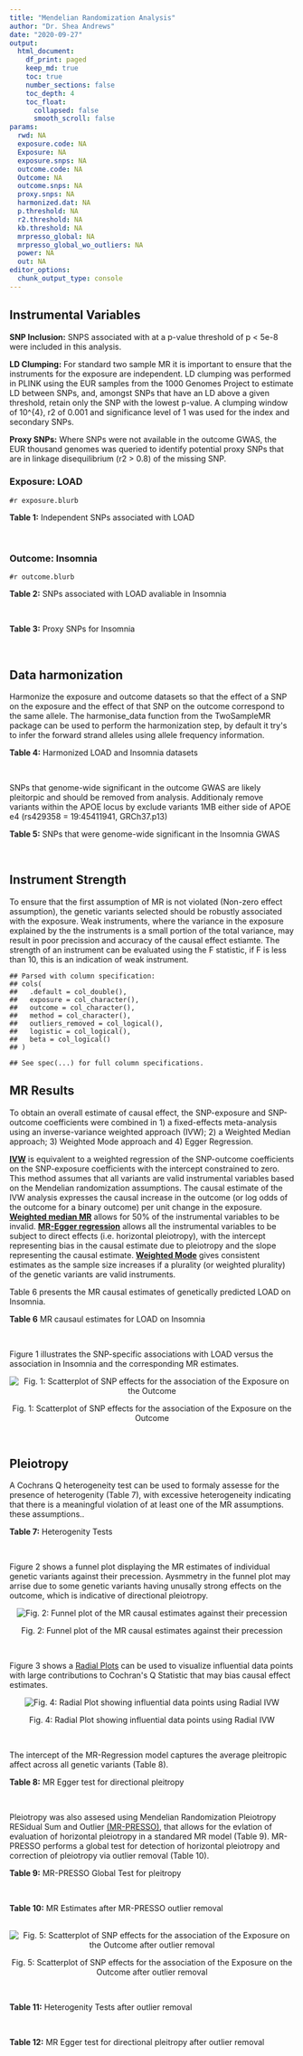 ```yaml
---
title: "Mendelian Randomization Analysis"
author: "Dr. Shea Andrews"
date: "2020-09-27"
output:
  html_document:
    df_print: paged
    keep_md: true
    toc: true
    number_sections: false
    toc_depth: 4
    toc_float:
      collapsed: false
      smooth_scroll: false
params:
  rwd: NA
  exposure.code: NA
  Exposure: NA
  exposure.snps: NA
  outcome.code: NA
  Outcome: NA
  outcome.snps: NA
  proxy.snps: NA
  harmonized.dat: NA
  p.threshold: NA
  r2.threshold: NA
  kb.threshold: NA
  mrpresso_global: NA
  mrpresso_global_wo_outliers: NA
  power: NA
  out: NA
editor_options:
  chunk_output_type: console
---
```







## Instrumental Variables
**SNP Inclusion:** SNPS associated with at a p-value threshold of p < 5e-8 were included in this analysis.
<br>

**LD Clumping:** For standard two sample MR it is important to ensure that the instruments for the exposure are independent. LD clumping was performed in PLINK using the EUR samples from the 1000 Genomes Project to estimate LD between SNPs, and, amongst SNPs that have an LD above a given threshold, retain only the SNP with the lowest p-value. A clumping window of 10^{4}, r2 of 0.001 and significance level of 1 was used for the index and secondary SNPs.
<br>

**Proxy SNPs:** Where SNPs were not available in the outcome GWAS, the EUR thousand genomes was queried to identify potential proxy SNPs that are in linkage disequilibrium (r2 > 0.8) of the missing SNP.
<br>

### Exposure: LOAD
`#r exposure.blurb`
<br>

**Table 1:** Independent SNPs associated with LOAD
<div data-pagedtable="false">
  <script data-pagedtable-source type="application/json">
{"columns":[{"label":["SNP"],"name":[1],"type":["chr"],"align":["left"]},{"label":["CHROM"],"name":[2],"type":["dbl"],"align":["right"]},{"label":["POS"],"name":[3],"type":["dbl"],"align":["right"]},{"label":["REF"],"name":[4],"type":["chr"],"align":["left"]},{"label":["ALT"],"name":[5],"type":["chr"],"align":["left"]},{"label":["AF"],"name":[6],"type":["dbl"],"align":["right"]},{"label":["BETA"],"name":[7],"type":["dbl"],"align":["right"]},{"label":["SE"],"name":[8],"type":["dbl"],"align":["right"]},{"label":["Z"],"name":[9],"type":["dbl"],"align":["right"]},{"label":["P"],"name":[10],"type":["dbl"],"align":["right"]},{"label":["N"],"name":[11],"type":["dbl"],"align":["right"]},{"label":["TRAIT"],"name":[12],"type":["chr"],"align":["left"]}],"data":[{"1":"rs679515","2":"1","3":"207750568","4":"T","5":"C","6":"0.8126","7":"-0.1508","8":"0.0183","9":"-8.240440","10":"1.555000e-16","11":"63926","12":"LOAD"},{"1":"rs6733839","2":"2","3":"127892810","4":"C","5":"T","6":"0.4067","7":"0.1693","8":"0.0154","9":"10.993506","10":"4.022000e-28","11":"63926","12":"LOAD"},{"1":"rs34665982","2":"6","3":"32560306","4":"T","5":"C","6":"0.5213","7":"-0.0967","8":"0.0166","9":"-5.825300","10":"5.798000e-09","11":"63926","12":"LOAD"},{"1":"rs114812713","2":"6","3":"41034000","4":"G","5":"C","6":"0.0301","7":"0.2980","8":"0.0431","9":"6.914153","10":"4.467000e-12","11":"63926","12":"LOAD"},{"1":"rs1385742","2":"6","3":"47595155","4":"A","5":"T","6":"0.6344","7":"-0.0876","8":"0.0157","9":"-5.579620","10":"2.232000e-08","11":"63926","12":"LOAD"},{"1":"rs11767557","2":"7","3":"143109139","4":"T","5":"C","6":"0.1968","7":"-0.1028","8":"0.0182","9":"-5.648350","10":"1.561000e-08","11":"63926","12":"LOAD"},{"1":"rs73223431","2":"8","3":"27219987","4":"C","5":"T","6":"0.3669","7":"0.0936","8":"0.0153","9":"6.117647","10":"8.342000e-10","11":"63926","12":"LOAD"},{"1":"rs867230","2":"8","3":"27468503","4":"C","5":"A","6":"0.6029","7":"0.1333","8":"0.0158","9":"8.436709","10":"3.492000e-17","11":"63926","12":"LOAD"},{"1":"rs12416487","2":"10","3":"11721057","4":"A","5":"T","6":"0.6519","7":"0.0850","8":"0.0154","9":"5.519480","10":"3.417000e-08","11":"63926","12":"LOAD"},{"1":"rs3740688","2":"11","3":"47380340","4":"G","5":"T","6":"0.5524","7":"0.0935","8":"0.0144","9":"6.493056","10":"9.702000e-11","11":"63926","12":"LOAD"},{"1":"rs1582763","2":"11","3":"60021948","4":"G","5":"A","6":"0.3729","7":"-0.1232","8":"0.0149","9":"-8.268456","10":"1.186000e-16","11":"63926","12":"LOAD"},{"1":"rs3851179","2":"11","3":"85868640","4":"T","5":"C","6":"0.6410","7":"0.1198","8":"0.0148","9":"8.094590","10":"5.809000e-16","11":"63926","12":"LOAD"},{"1":"rs11218343","2":"11","3":"121435587","4":"T","5":"C","6":"0.0401","7":"-0.2053","8":"0.0369","9":"-5.563690","10":"2.633000e-08","11":"63926","12":"LOAD"},{"1":"rs12590654","2":"14","3":"92938855","4":"G","5":"A","6":"0.3353","7":"-0.0906","8":"0.0157","9":"-5.770701","10":"8.729000e-09","11":"63926","12":"LOAD"},{"1":"rs12151021","2":"19","3":"1050874","4":"A","5":"G","6":"0.6753","7":"-0.1071","8":"0.0169","9":"-6.337280","10":"2.562000e-10","11":"63926","12":"LOAD"},{"1":"rs111358663","2":"19","3":"45196958","4":"T","5":"A","6":"0.0111","7":"-0.5369","8":"0.0795","9":"-6.753459","10":"1.436000e-11","11":"63926","12":"LOAD"},{"1":"rs4803765","2":"19","3":"45358448","4":"C","5":"T","6":"0.0243","7":"0.7165","8":"0.0610","9":"11.745902","10":"7.131000e-32","11":"63926","12":"LOAD"},{"1":"rs12972156","2":"19","3":"45387459","4":"C","5":"G","6":"0.2027","7":"0.9653","8":"0.0189","9":"51.074100","10":"2.225074e-308","11":"63926","12":"LOAD"},{"1":"rs117310449","2":"19","3":"45393516","4":"C","5":"T","6":"0.0130","7":"0.9879","8":"0.0691","9":"14.296671","10":"2.275000e-46","11":"63926","12":"LOAD"},{"1":"rs73033507","2":"19","3":"45431403","4":"C","5":"T","6":"0.0239","7":"-0.3620","8":"0.0657","9":"-5.509893","10":"3.646000e-08","11":"63926","12":"LOAD"},{"1":"rs114533385","2":"19","3":"45436753","4":"C","5":"T","6":"0.0210","7":"0.8281","8":"0.0661","9":"12.527988","10":"5.434000e-36","11":"63926","12":"LOAD"},{"1":"rs139995984","2":"19","3":"45574482","4":"G","5":"C","6":"0.0155","7":"-0.5343","8":"0.0879","9":"-6.078498","10":"1.192000e-09","11":"63926","12":"LOAD"}],"options":{"columns":{"min":{},"max":[10]},"rows":{"min":[10],"max":[10]},"pages":{}}}
  </script>
</div>
<br>

### Outcome: Insomnia
`#r outcome.blurb`
<br>

**Table 2:** SNPs associated with LOAD avaliable in Insomnia
<div data-pagedtable="false">
  <script data-pagedtable-source type="application/json">
{"columns":[{"label":["SNP"],"name":[1],"type":["chr"],"align":["left"]},{"label":["CHROM"],"name":[2],"type":["dbl"],"align":["right"]},{"label":["POS"],"name":[3],"type":["dbl"],"align":["right"]},{"label":["REF"],"name":[4],"type":["chr"],"align":["left"]},{"label":["ALT"],"name":[5],"type":["chr"],"align":["left"]},{"label":["AF"],"name":[6],"type":["dbl"],"align":["right"]},{"label":["BETA"],"name":[7],"type":["dbl"],"align":["right"]},{"label":["SE"],"name":[8],"type":["dbl"],"align":["right"]},{"label":["Z"],"name":[9],"type":["dbl"],"align":["right"]},{"label":["P"],"name":[10],"type":["dbl"],"align":["right"]},{"label":["N"],"name":[11],"type":["dbl"],"align":["right"]},{"label":["TRAIT"],"name":[12],"type":["chr"],"align":["left"]}],"data":[{"1":"rs679515","2":"1","3":"207750568","4":"T","5":"C","6":"0.77687400","7":"3.781550e-04","8":"0.0008673277","9":"0.436","10":"0.6630000","11":"1330019","12":"Insomnia_Symptoms"},{"1":"rs6733839","2":"2","3":"127892810","4":"C","5":"T","6":"0.39480400","7":"-1.319511e-03","8":"0.0010284578","9":"-1.283","10":"0.1997000","11":"944267","12":"Insomnia_Symptoms"},{"1":"rs114812713","2":"6","3":"41034000","4":"G","5":"C","6":"0.01853210","7":"5.232217e-04","8":"0.0008676976","9":"0.603","10":"0.5467000","11":"1328391","12":"Insomnia_Symptoms"},{"1":"rs1385742","2":"6","3":"47595155","4":"A","5":"T","6":"0.65556000","7":"1.543850e-04","8":"0.0008722309","9":"0.177","10":"0.8598000","11":"1316180","12":"Insomnia_Symptoms"},{"1":"rs11767557","2":"7","3":"143109139","4":"T","5":"C","6":"0.20315900","7":"-6.578860e-04","8":"0.0008667801","9":"-0.759","10":"0.4480000","11":"1330800","12":"Insomnia_Symptoms"},{"1":"rs73223431","2":"8","3":"27219987","4":"C","5":"T","6":"0.29417100","7":"1.806960e-04","8":"0.0008687308","9":"0.208","10":"0.8354000","11":"1326631","12":"Insomnia_Symptoms"},{"1":"rs867230","2":"8","3":"27468503","4":"C","5":"A","6":"0.60841800","7":"-1.147993e-03","8":"0.0008710113","9":"-1.318","10":"0.1877000","11":"1316674","12":"Insomnia_Symptoms"},{"1":"rs12416487","2":"10","3":"11721057","4":"A","5":"T","6":"0.66439400","7":"-1.989550e-03","8":"0.0008665272","9":"-2.296","10":"0.0217000","11":"1328495","12":"Insomnia_Symptoms"},{"1":"rs3740688","2":"11","3":"47380340","4":"G","5":"T","6":"0.52621000","7":"3.304080e-03","8":"0.0008660760","9":"3.815","10":"0.0001364","11":"1327239","12":"Insomnia_Symptoms"},{"1":"rs1582763","2":"11","3":"60021948","4":"G","5":"A","6":"0.32763000","7":"-1.683250e-04","8":"0.0008676546","9":"-0.194","10":"0.8461000","11":"1329994","12":"Insomnia_Symptoms"},{"1":"rs3851179","2":"11","3":"85868640","4":"T","5":"C","6":"0.66715100","7":"2.475190e-03","8":"0.0008654525","9":"2.860","10":"0.0042340","11":"1330800","12":"Insomnia_Symptoms"},{"1":"rs11218343","2":"11","3":"121435587","4":"T","5":"C","6":"0.03449530","7":"5.825820e-04","8":"0.0008669368","9":"0.672","10":"0.5017000","11":"1330539","12":"Insomnia_Symptoms"},{"1":"rs12590654","2":"14","3":"92938855","4":"G","5":"A","6":"0.34703500","7":"-2.968450e-04","8":"0.0008705131","9":"-0.341","10":"0.7329000","11":"1320632","12":"Insomnia_Symptoms"},{"1":"rs12151021","2":"19","3":"1050874","4":"A","5":"G","6":"0.67926600","7":"1.961670e-03","8":"0.0008683792","9":"2.259","10":"0.0239100","11":"1322894","12":"Insomnia_Symptoms"},{"1":"rs111358663","2":"19","3":"45196958","4":"T","5":"A","6":"0.01463510","7":"-6.305794e-04","8":"0.0016127350","9":"-0.391","10":"0.6957000","11":"384930","12":"Insomnia_Symptoms"},{"1":"rs4803765","2":"19","3":"45358448","4":"C","5":"T","6":"0.01856760","7":"1.372925e-03","8":"0.0010284086","9":"1.335","10":"0.1818000","11":"944267","12":"Insomnia_Symptoms"},{"1":"rs12972156","2":"19","3":"45387459","4":"C","5":"G","6":"0.15468800","7":"-3.146010e-03","8":"0.0008666700","9":"-3.630","10":"0.0002830","11":"1325730","12":"Insomnia_Symptoms"},{"1":"rs117310449","2":"19","3":"45393516","4":"C","5":"T","6":"0.01178820","7":"-1.736502e-03","8":"0.0008660856","9":"-2.005","10":"0.0449900","11":"1330381","12":"Insomnia_Symptoms"},{"1":"rs73033507","2":"19","3":"45431403","4":"C","5":"T","6":"0.03120440","7":"-2.143404e-03","8":"0.0008656722","9":"-2.476","10":"0.0132700","11":"1330800","12":"Insomnia_Symptoms"},{"1":"rs114533385","2":"19","3":"45436753","4":"C","5":"T","6":"0.00751466","7":"6.165715e-05","8":"0.0008684106","9":"0.071","10":"0.9434000","11":"1328600","12":"Insomnia_Symptoms"},{"1":"rs34665982","2":"NA","3":"NA","4":"NA","5":"NA","6":"NA","7":"NA","8":"NA","9":"NA","10":"NA","11":"NA","12":"NA"},{"1":"rs139995984","2":"NA","3":"NA","4":"NA","5":"NA","6":"NA","7":"NA","8":"NA","9":"NA","10":"NA","11":"NA","12":"NA"}],"options":{"columns":{"min":{},"max":[10]},"rows":{"min":[10],"max":[10]},"pages":{}}}
  </script>
</div>
<br>

**Table 3:** Proxy SNPs for Insomnia
<div data-pagedtable="false">
  <script data-pagedtable-source type="application/json">
{"columns":[{"label":["proxy.outcome"],"name":[1],"type":["lgl"],"align":["right"]},{"label":["target_snp"],"name":[2],"type":["chr"],"align":["left"]},{"label":["proxy_snp"],"name":[3],"type":["lgl"],"align":["right"]},{"label":["ld.r2"],"name":[4],"type":["lgl"],"align":["right"]},{"label":["Dprime"],"name":[5],"type":["lgl"],"align":["right"]},{"label":["ref.proxy"],"name":[6],"type":["lgl"],"align":["right"]},{"label":["alt.proxy"],"name":[7],"type":["lgl"],"align":["right"]},{"label":["CHROM"],"name":[8],"type":["lgl"],"align":["right"]},{"label":["POS"],"name":[9],"type":["lgl"],"align":["right"]},{"label":["ALT.proxy"],"name":[10],"type":["lgl"],"align":["right"]},{"label":["REF.proxy"],"name":[11],"type":["lgl"],"align":["right"]},{"label":["AF"],"name":[12],"type":["lgl"],"align":["right"]},{"label":["BETA"],"name":[13],"type":["lgl"],"align":["right"]},{"label":["SE"],"name":[14],"type":["lgl"],"align":["right"]},{"label":["P"],"name":[15],"type":["lgl"],"align":["right"]},{"label":["N"],"name":[16],"type":["lgl"],"align":["right"]},{"label":["ref"],"name":[17],"type":["lgl"],"align":["right"]},{"label":["alt"],"name":[18],"type":["lgl"],"align":["right"]},{"label":["ALT"],"name":[19],"type":["lgl"],"align":["right"]},{"label":["REF"],"name":[20],"type":["lgl"],"align":["right"]},{"label":["PHASE"],"name":[21],"type":["lgl"],"align":["right"]}],"data":[{"1":"NA","2":"rs34665982","3":"NA","4":"NA","5":"NA","6":"NA","7":"NA","8":"NA","9":"NA","10":"NA","11":"NA","12":"NA","13":"NA","14":"NA","15":"NA","16":"NA","17":"NA","18":"NA","19":"NA","20":"NA","21":"NA"},{"1":"NA","2":"rs139995984","3":"NA","4":"NA","5":"NA","6":"NA","7":"NA","8":"NA","9":"NA","10":"NA","11":"NA","12":"NA","13":"NA","14":"NA","15":"NA","16":"NA","17":"NA","18":"NA","19":"NA","20":"NA","21":"NA"}],"options":{"columns":{"min":{},"max":[10]},"rows":{"min":[10],"max":[10]},"pages":{}}}
  </script>
</div>
<br>

## Data harmonization
Harmonize the exposure and outcome datasets so that the effect of a SNP on the exposure and the effect of that SNP on the outcome correspond to the same allele. The harmonise_data function from the TwoSampleMR package can be used to perform the harmonization step, by default it try's to infer the forward strand alleles using allele frequency information.
<br>

**Table 4:** Harmonized LOAD and Insomnia datasets
<div data-pagedtable="false">
  <script data-pagedtable-source type="application/json">
{"columns":[{"label":["SNP"],"name":[1],"type":["chr"],"align":["left"]},{"label":["effect_allele.exposure"],"name":[2],"type":["chr"],"align":["left"]},{"label":["other_allele.exposure"],"name":[3],"type":["chr"],"align":["left"]},{"label":["effect_allele.outcome"],"name":[4],"type":["chr"],"align":["left"]},{"label":["other_allele.outcome"],"name":[5],"type":["chr"],"align":["left"]},{"label":["beta.exposure"],"name":[6],"type":["dbl"],"align":["right"]},{"label":["beta.outcome"],"name":[7],"type":["dbl"],"align":["right"]},{"label":["eaf.exposure"],"name":[8],"type":["dbl"],"align":["right"]},{"label":["eaf.outcome"],"name":[9],"type":["dbl"],"align":["right"]},{"label":["remove"],"name":[10],"type":["lgl"],"align":["right"]},{"label":["palindromic"],"name":[11],"type":["lgl"],"align":["right"]},{"label":["ambiguous"],"name":[12],"type":["lgl"],"align":["right"]},{"label":["id.outcome"],"name":[13],"type":["chr"],"align":["left"]},{"label":["chr.outcome"],"name":[14],"type":["dbl"],"align":["right"]},{"label":["pos.outcome"],"name":[15],"type":["dbl"],"align":["right"]},{"label":["se.outcome"],"name":[16],"type":["dbl"],"align":["right"]},{"label":["z.outcome"],"name":[17],"type":["dbl"],"align":["right"]},{"label":["pval.outcome"],"name":[18],"type":["dbl"],"align":["right"]},{"label":["samplesize.outcome"],"name":[19],"type":["dbl"],"align":["right"]},{"label":["outcome"],"name":[20],"type":["chr"],"align":["left"]},{"label":["mr_keep.outcome"],"name":[21],"type":["lgl"],"align":["right"]},{"label":["pval_origin.outcome"],"name":[22],"type":["chr"],"align":["left"]},{"label":["chr.exposure"],"name":[23],"type":["dbl"],"align":["right"]},{"label":["pos.exposure"],"name":[24],"type":["dbl"],"align":["right"]},{"label":["se.exposure"],"name":[25],"type":["dbl"],"align":["right"]},{"label":["z.exposure"],"name":[26],"type":["dbl"],"align":["right"]},{"label":["pval.exposure"],"name":[27],"type":["dbl"],"align":["right"]},{"label":["samplesize.exposure"],"name":[28],"type":["dbl"],"align":["right"]},{"label":["exposure"],"name":[29],"type":["chr"],"align":["left"]},{"label":["mr_keep.exposure"],"name":[30],"type":["lgl"],"align":["right"]},{"label":["pval_origin.exposure"],"name":[31],"type":["chr"],"align":["left"]},{"label":["id.exposure"],"name":[32],"type":["chr"],"align":["left"]},{"label":["action"],"name":[33],"type":["dbl"],"align":["right"]},{"label":["mr_keep"],"name":[34],"type":["lgl"],"align":["right"]},{"label":["pt"],"name":[35],"type":["dbl"],"align":["right"]},{"label":["pleitropy_keep"],"name":[36],"type":["lgl"],"align":["right"]},{"label":["mrpresso_RSSobs"],"name":[37],"type":["dbl"],"align":["right"]},{"label":["mrpresso_pval"],"name":[38],"type":["chr"],"align":["left"]},{"label":["mrpresso_keep"],"name":[39],"type":["lgl"],"align":["right"]}],"data":[{"1":"rs111358663","2":"A","3":"T","4":"A","5":"T","6":"-0.5369","7":"-6.305794e-04","8":"0.0111","9":"0.01463510","10":"FALSE","11":"TRUE","12":"FALSE","13":"wmsfMs","14":"19","15":"45196958","16":"0.0016127350","17":"-0.391","18":"0.6957000","19":"384930","20":"Jansen2018insomnia23andMe","21":"TRUE","22":"reported","23":"19","24":"45196958","25":"0.0795","26":"-6.753459","27":"1.436e-11","28":"63926","29":"Kunkle2019load","30":"TRUE","31":"reported","32":"XhQQIT","33":"2","34":"TRUE","35":"5e-08","36":"FALSE","37":"NA","38":"NA","39":"NA"},{"1":"rs11218343","2":"C","3":"T","4":"C","5":"T","6":"-0.2053","7":"5.825820e-04","8":"0.0401","9":"0.03449530","10":"FALSE","11":"FALSE","12":"FALSE","13":"wmsfMs","14":"11","15":"121435587","16":"0.0008669368","17":"0.672","18":"0.5017000","19":"1330539","20":"Jansen2018insomnia23andMe","21":"TRUE","22":"reported","23":"11","24":"121435587","25":"0.0369","26":"-5.563690","27":"2.633e-08","28":"63926","29":"Kunkle2019load","30":"TRUE","31":"reported","32":"XhQQIT","33":"2","34":"TRUE","35":"5e-08","36":"TRUE","37":"4.867287e-07","38":"1","39":"TRUE"},{"1":"rs114533385","2":"T","3":"C","4":"T","5":"C","6":"0.8281","7":"6.165715e-05","8":"0.0210","9":"0.00751466","10":"FALSE","11":"FALSE","12":"FALSE","13":"wmsfMs","14":"19","15":"45436753","16":"0.0008684106","17":"0.071","18":"0.9434000","19":"1328600","20":"Jansen2018insomnia23andMe","21":"TRUE","22":"reported","23":"19","24":"45436753","25":"0.0661","26":"12.527988","27":"5.434e-36","28":"63926","29":"Kunkle2019load","30":"TRUE","31":"reported","32":"XhQQIT","33":"2","34":"TRUE","35":"5e-08","36":"FALSE","37":"NA","38":"NA","39":"NA"},{"1":"rs114812713","2":"C","3":"G","4":"C","5":"G","6":"0.2980","7":"5.232217e-04","8":"0.0301","9":"0.01853210","10":"FALSE","11":"TRUE","12":"FALSE","13":"wmsfMs","14":"6","15":"41034000","16":"0.0008676976","17":"0.603","18":"0.5467000","19":"1328391","20":"Jansen2018insomnia23andMe","21":"TRUE","22":"reported","23":"6","24":"41034000","25":"0.0431","26":"6.914153","27":"4.467e-12","28":"63926","29":"Kunkle2019load","30":"TRUE","31":"reported","32":"XhQQIT","33":"2","34":"TRUE","35":"5e-08","36":"TRUE","37":"5.436314e-07","38":"1","39":"TRUE"},{"1":"rs117310449","2":"T","3":"C","4":"T","5":"C","6":"0.9879","7":"-1.736502e-03","8":"0.0130","9":"0.01178820","10":"FALSE","11":"FALSE","12":"FALSE","13":"wmsfMs","14":"19","15":"45393516","16":"0.0008660856","17":"-2.005","18":"0.0449900","19":"1330381","20":"Jansen2018insomnia23andMe","21":"TRUE","22":"reported","23":"19","24":"45393516","25":"0.0691","26":"14.296671","27":"2.275e-46","28":"63926","29":"Kunkle2019load","30":"TRUE","31":"reported","32":"XhQQIT","33":"2","34":"TRUE","35":"5e-08","36":"FALSE","37":"NA","38":"NA","39":"NA"},{"1":"rs11767557","2":"C","3":"T","4":"C","5":"T","6":"-0.1028","7":"-6.578860e-04","8":"0.1968","9":"0.20315900","10":"FALSE","11":"FALSE","12":"FALSE","13":"wmsfMs","14":"7","15":"143109139","16":"0.0008667801","17":"-0.759","18":"0.4480000","19":"1330800","20":"Jansen2018insomnia23andMe","21":"TRUE","22":"reported","23":"7","24":"143109139","25":"0.0182","26":"-5.648350","27":"1.561e-08","28":"63926","29":"Kunkle2019load","30":"TRUE","31":"reported","32":"XhQQIT","33":"2","34":"TRUE","35":"5e-08","36":"TRUE","37":"4.589615e-07","38":"1","39":"TRUE"},{"1":"rs12151021","2":"G","3":"A","4":"G","5":"A","6":"-0.1071","7":"1.961670e-03","8":"0.6753","9":"0.67926600","10":"FALSE","11":"FALSE","12":"FALSE","13":"wmsfMs","14":"19","15":"1050874","16":"0.0008683792","17":"2.259","18":"0.0239100","19":"1322894","20":"Jansen2018insomnia23andMe","21":"TRUE","22":"reported","23":"19","24":"1050874","25":"0.0169","26":"-6.337280","27":"2.562e-10","28":"63926","29":"Kunkle2019load","30":"TRUE","31":"reported","32":"XhQQIT","33":"2","34":"TRUE","35":"5e-08","36":"TRUE","37":"4.203626e-06","38":"0.2436","39":"TRUE"},{"1":"rs12416487","2":"T","3":"A","4":"T","5":"A","6":"0.0850","7":"-1.989550e-03","8":"0.6519","9":"0.66439400","10":"FALSE","11":"TRUE","12":"FALSE","13":"wmsfMs","14":"10","15":"11721057","16":"0.0008665272","17":"-2.296","18":"0.0217000","19":"1328495","20":"Jansen2018insomnia23andMe","21":"TRUE","22":"reported","23":"10","24":"11721057","25":"0.0154","26":"5.519480","27":"3.417e-08","28":"63926","29":"Kunkle2019load","30":"TRUE","31":"reported","32":"XhQQIT","33":"2","34":"TRUE","35":"5e-08","36":"TRUE","37":"4.187980e-06","38":"0.2646","39":"TRUE"},{"1":"rs12590654","2":"A","3":"G","4":"A","5":"G","6":"-0.0906","7":"-2.968450e-04","8":"0.3353","9":"0.34703500","10":"FALSE","11":"FALSE","12":"FALSE","13":"wmsfMs","14":"14","15":"92938855","16":"0.0008705131","17":"-0.341","18":"0.7329000","19":"1320632","20":"Jansen2018insomnia23andMe","21":"TRUE","22":"reported","23":"14","24":"92938855","25":"0.0157","26":"-5.770701","27":"8.729e-09","28":"63926","29":"Kunkle2019load","30":"TRUE","31":"reported","32":"XhQQIT","33":"2","34":"TRUE","35":"5e-08","36":"TRUE","37":"9.027924e-08","38":"1","39":"TRUE"},{"1":"rs12972156","2":"G","3":"C","4":"G","5":"C","6":"0.9653","7":"-3.146010e-03","8":"0.2027","9":"0.15468800","10":"FALSE","11":"TRUE","12":"FALSE","13":"wmsfMs","14":"19","15":"45387459","16":"0.0008666700","17":"-3.630","18":"0.0002830","19":"1325730","20":"Jansen2018insomnia23andMe","21":"TRUE","22":"reported","23":"19","24":"45387459","25":"0.0189","26":"51.074100","27":"1.000e-200","28":"63926","29":"Kunkle2019load","30":"TRUE","31":"reported","32":"XhQQIT","33":"2","34":"TRUE","35":"5e-08","36":"FALSE","37":"NA","38":"NA","39":"NA"},{"1":"rs1385742","2":"T","3":"A","4":"T","5":"A","6":"-0.0876","7":"1.543850e-04","8":"0.6344","9":"0.65556000","10":"FALSE","11":"TRUE","12":"FALSE","13":"wmsfMs","14":"6","15":"47595155","16":"0.0008722309","17":"0.177","18":"0.8598000","19":"1316180","20":"Jansen2018insomnia23andMe","21":"TRUE","22":"reported","23":"6","24":"47595155","25":"0.0157","26":"-5.579620","27":"2.232e-08","28":"63926","29":"Kunkle2019load","30":"TRUE","31":"reported","32":"XhQQIT","33":"2","34":"TRUE","35":"5e-08","36":"TRUE","37":"2.676591e-08","38":"1","39":"TRUE"},{"1":"rs1582763","2":"A","3":"G","4":"A","5":"G","6":"-0.1232","7":"-1.683250e-04","8":"0.3729","9":"0.32763000","10":"FALSE","11":"FALSE","12":"FALSE","13":"wmsfMs","14":"11","15":"60021948","16":"0.0008676546","17":"-0.194","18":"0.8461000","19":"1329994","20":"Jansen2018insomnia23andMe","21":"TRUE","22":"reported","23":"11","24":"60021948","25":"0.0149","26":"-8.268456","27":"1.186e-16","28":"63926","29":"Kunkle2019load","30":"TRUE","31":"reported","32":"XhQQIT","33":"2","34":"TRUE","35":"5e-08","36":"TRUE","37":"2.911634e-08","38":"1","39":"TRUE"},{"1":"rs3740688","2":"T","3":"G","4":"T","5":"G","6":"0.0935","7":"3.304080e-03","8":"0.5524","9":"0.52621000","10":"FALSE","11":"FALSE","12":"FALSE","13":"wmsfMs","14":"11","15":"47380340","16":"0.0008660760","17":"3.815","18":"0.0001364","19":"1327239","20":"Jansen2018insomnia23andMe","21":"TRUE","22":"reported","23":"11","24":"47380340","25":"0.0144","26":"6.493056","27":"9.702e-11","28":"63926","29":"Kunkle2019load","30":"TRUE","31":"reported","32":"XhQQIT","33":"2","34":"TRUE","35":"5e-08","36":"TRUE","37":"1.158788e-05","38":"<0.0014","39":"FALSE"},{"1":"rs3851179","2":"C","3":"T","4":"C","5":"T","6":"0.1198","7":"2.475190e-03","8":"0.6410","9":"0.66715100","10":"FALSE","11":"FALSE","12":"FALSE","13":"wmsfMs","14":"11","15":"85868640","16":"0.0008654525","17":"2.860","18":"0.0042340","19":"1330800","20":"Jansen2018insomnia23andMe","21":"TRUE","22":"reported","23":"11","24":"85868640","25":"0.0148","26":"8.094590","27":"5.809e-16","28":"63926","29":"Kunkle2019load","30":"TRUE","31":"reported","32":"XhQQIT","33":"2","34":"TRUE","35":"5e-08","36":"TRUE","37":"6.763565e-06","38":"0.0504","39":"TRUE"},{"1":"rs4803765","2":"T","3":"C","4":"T","5":"C","6":"0.7165","7":"1.372925e-03","8":"0.0243","9":"0.01856760","10":"FALSE","11":"FALSE","12":"FALSE","13":"wmsfMs","14":"19","15":"45358448","16":"0.0010284086","17":"1.335","18":"0.1818000","19":"944267","20":"Jansen2018insomnia23andMe","21":"TRUE","22":"reported","23":"19","24":"45358448","25":"0.0610","26":"11.745902","27":"7.131e-32","28":"63926","29":"Kunkle2019load","30":"TRUE","31":"reported","32":"XhQQIT","33":"2","34":"TRUE","35":"5e-08","36":"FALSE","37":"NA","38":"NA","39":"NA"},{"1":"rs6733839","2":"T","3":"C","4":"T","5":"C","6":"0.1693","7":"-1.319511e-03","8":"0.4067","9":"0.39480400","10":"FALSE","11":"FALSE","12":"FALSE","13":"wmsfMs","14":"2","15":"127892810","16":"0.0010284578","17":"-1.283","18":"0.1997000","19":"944267","20":"Jansen2018insomnia23andMe","21":"TRUE","22":"reported","23":"2","24":"127892810","25":"0.0154","26":"10.993506","27":"4.022e-28","28":"63926","29":"Kunkle2019load","30":"TRUE","31":"reported","32":"XhQQIT","33":"2","34":"TRUE","35":"5e-08","36":"TRUE","37":"2.049856e-06","38":"1","39":"TRUE"},{"1":"rs679515","2":"C","3":"T","4":"C","5":"T","6":"-0.1508","7":"3.781550e-04","8":"0.8126","9":"0.77687400","10":"FALSE","11":"FALSE","12":"FALSE","13":"wmsfMs","14":"1","15":"207750568","16":"0.0008673277","17":"0.436","18":"0.6630000","19":"1330019","20":"Jansen2018insomnia23andMe","21":"TRUE","22":"reported","23":"1","24":"207750568","25":"0.0183","26":"-8.240440","27":"1.555e-16","28":"63926","29":"Kunkle2019load","30":"TRUE","31":"reported","32":"XhQQIT","33":"2","34":"TRUE","35":"5e-08","36":"TRUE","37":"1.765400e-07","38":"1","39":"TRUE"},{"1":"rs73033507","2":"T","3":"C","4":"T","5":"C","6":"-0.3620","7":"-2.143404e-03","8":"0.0239","9":"0.03120440","10":"FALSE","11":"FALSE","12":"FALSE","13":"wmsfMs","14":"19","15":"45431403","16":"0.0008656722","17":"-2.476","18":"0.0132700","19":"1330800","20":"Jansen2018insomnia23andMe","21":"TRUE","22":"reported","23":"19","24":"45431403","25":"0.0657","26":"-5.509893","27":"3.646e-08","28":"63926","29":"Kunkle2019load","30":"TRUE","31":"reported","32":"XhQQIT","33":"2","34":"TRUE","35":"5e-08","36":"FALSE","37":"NA","38":"NA","39":"NA"},{"1":"rs73223431","2":"T","3":"C","4":"T","5":"C","6":"0.0936","7":"1.806960e-04","8":"0.3669","9":"0.29417100","10":"FALSE","11":"FALSE","12":"FALSE","13":"wmsfMs","14":"8","15":"27219987","16":"0.0008687308","17":"0.208","18":"0.8354000","19":"1326631","20":"Jansen2018insomnia23andMe","21":"TRUE","22":"reported","23":"8","24":"27219987","25":"0.0153","26":"6.117647","27":"8.342e-10","28":"63926","29":"Kunkle2019load","30":"TRUE","31":"reported","32":"XhQQIT","33":"2","34":"TRUE","35":"5e-08","36":"TRUE","37":"3.279543e-08","38":"1","39":"TRUE"},{"1":"rs867230","2":"A","3":"C","4":"A","5":"C","6":"0.1333","7":"-1.147993e-03","8":"0.6029","9":"0.60841800","10":"FALSE","11":"FALSE","12":"FALSE","13":"wmsfMs","14":"8","15":"27468503","16":"0.0008710113","17":"-1.318","18":"0.1877000","19":"1316674","20":"Jansen2018insomnia23andMe","21":"TRUE","22":"reported","23":"8","24":"27468503","25":"0.0158","26":"8.436709","27":"3.492e-17","28":"63926","29":"Kunkle2019load","30":"TRUE","31":"reported","32":"XhQQIT","33":"2","34":"TRUE","35":"5e-08","36":"TRUE","37":"1.517467e-06","38":"1","39":"TRUE"}],"options":{"columns":{"min":{},"max":[10]},"rows":{"min":[10],"max":[10]},"pages":{}}}
  </script>
</div>
<br>

SNPs that genome-wide significant in the outcome GWAS are likely pleitorpic and should be removed from analysis. Additionaly remove variants within the APOE locus by exclude variants 1MB either side of APOE e4 (rs429358 = 19:45411941, GRCh37.p13)
<br>


**Table 5:** SNPs that were genome-wide significant in the Insomnia GWAS
<div data-pagedtable="false">
  <script data-pagedtable-source type="application/json">
{"columns":[{"label":["SNP"],"name":[1],"type":["chr"],"align":["left"]},{"label":["chr.outcome"],"name":[2],"type":["dbl"],"align":["right"]},{"label":["pos.outcome"],"name":[3],"type":["dbl"],"align":["right"]},{"label":["pval.exposure"],"name":[4],"type":["dbl"],"align":["right"]},{"label":["pval.outcome"],"name":[5],"type":["dbl"],"align":["right"]}],"data":[{"1":"rs111358663","2":"19","3":"45196958","4":"1.436e-11","5":"0.695700"},{"1":"rs114533385","2":"19","3":"45436753","4":"5.434e-36","5":"0.943400"},{"1":"rs117310449","2":"19","3":"45393516","4":"2.275e-46","5":"0.044990"},{"1":"rs12972156","2":"19","3":"45387459","4":"1.000e-200","5":"0.000283"},{"1":"rs4803765","2":"19","3":"45358448","4":"7.131e-32","5":"0.181800"},{"1":"rs73033507","2":"19","3":"45431403","4":"3.646e-08","5":"0.013270"}],"options":{"columns":{"min":{},"max":[10]},"rows":{"min":[10],"max":[10]},"pages":{}}}
  </script>
</div>
<br>


## Instrument Strength
To ensure that the first assumption of MR is not violated (Non-zero effect assumption), the genetic variants selected should be robustly associated with the exposure. Weak instruments, where the variance in the exposure explained by the the instruments is a small portion of the total variance, may result in poor precission and accuracy of the causal effect estiamte. The strength of an instrument can be evaluated using the F statistic, if F is less than 10, this is an indication of weak instrument.


```
## Parsed with column specification:
## cols(
##   .default = col_double(),
##   exposure = col_character(),
##   outcome = col_character(),
##   method = col_character(),
##   outliers_removed = col_logical(),
##   logistic = col_logical(),
##   beta = col_logical()
## )
```

```
## See spec(...) for full column specifications.
```

<div data-pagedtable="false">
  <script data-pagedtable-source type="application/json">
{"columns":[{"label":["outliers_removed"],"name":[1],"type":["lgl"],"align":["right"]},{"label":["pve.exposure"],"name":[2],"type":["dbl"],"align":["right"]},{"label":["F"],"name":[3],"type":["dbl"],"align":["right"]},{"label":["Alpha"],"name":[4],"type":["dbl"],"align":["right"]},{"label":["NCP"],"name":[5],"type":["dbl"],"align":["right"]},{"label":["Power"],"name":[6],"type":["dbl"],"align":["right"]}],"data":[{"1":"FALSE","2":"0.01320614","3":"51.76017","4":"0.05","5":"0.0009295686","6":"0.05010649"},{"1":"TRUE","2":"0.01244272","3":"52.47979","4":"0.05","5":"0.0181471553","6":"0.05208139"}],"options":{"columns":{"min":{},"max":[10]},"rows":{"min":[10],"max":[10]},"pages":{}}}
  </script>
</div>

##  MR Results
To obtain an overall estimate of causal effect, the SNP-exposure and SNP-outcome coefficients were combined in 1) a fixed-effects meta-analysis using an inverse-variance weighted approach (IVW); 2) a Weighted Median approach; 3) Weighted Mode approach and 4) Egger Regression.


[**IVW**](https://doi.org/10.1002/gepi.21758) is equivalent to a weighted regression of the SNP-outcome coefficients on the SNP-exposure coefficients with the intercept constrained to zero. This method assumes that all variants are valid instrumental variables based on the Mendelian randomization assumptions. The causal estimate of the IVW analysis expresses the causal increase in the outcome (or log odds of the outcome for a binary outcome) per unit change in the exposure. [**Weighted median MR**](https://doi.org/10.1002/gepi.21965) allows for 50% of the instrumental variables to be invalid. [**MR-Egger regression**](https://doi.org/10.1093/ije/dyw220) allows all the instrumental variables to be subject to direct effects (i.e. horizontal pleiotropy), with the intercept representing bias in the causal estimate due to pleiotropy and the slope representing the causal estimate. [**Weighted Mode**](https://doi.org/10.1093/ije/dyx102) gives consistent estimates as the sample size increases if a plurality (or weighted plurality) of the genetic variants are valid instruments.
<br>



Table 6 presents the MR causal estimates of genetically predicted LOAD on Insomnia.
<br>

**Table 6** MR causaul estimates for LOAD on Insomnia
<div data-pagedtable="false">
  <script data-pagedtable-source type="application/json">
{"columns":[{"label":["id.exposure"],"name":[1],"type":["chr"],"align":["left"]},{"label":["id.outcome"],"name":[2],"type":["chr"],"align":["left"]},{"label":["outcome"],"name":[3],"type":["fctr"],"align":["left"]},{"label":["exposure"],"name":[4],"type":["fctr"],"align":["left"]},{"label":["method"],"name":[5],"type":["fctr"],"align":["left"]},{"label":["nsnp"],"name":[6],"type":["int"],"align":["right"]},{"label":["b"],"name":[7],"type":["dbl"],"align":["right"]},{"label":["se"],"name":[8],"type":["dbl"],"align":["right"]},{"label":["pval"],"name":[9],"type":["dbl"],"align":["right"]}],"data":[{"1":"XhQQIT","2":"wmsfMs","3":"Jansen2018insomnia23andMe","4":"Kunkle2019load","5":"Inverse variance weighted (fixed effects)","6":"14","7":"5.528361e-05","8":"0.001628261","9":"0.9729150"},{"1":"XhQQIT","2":"wmsfMs","3":"Jansen2018insomnia23andMe","4":"Kunkle2019load","5":"Weighted median","6":"14","7":"1.400829e-03","8":"0.002342538","9":"0.5498425"},{"1":"XhQQIT","2":"wmsfMs","3":"Jansen2018insomnia23andMe","4":"Kunkle2019load","5":"Weighted mode","6":"14","7":"2.322638e-04","8":"0.002414325","9":"0.9248271"},{"1":"XhQQIT","2":"wmsfMs","3":"Jansen2018insomnia23andMe","4":"Kunkle2019load","5":"MR Egger","6":"14","7":"-1.075687e-03","8":"0.007314242","9":"0.8855208"}],"options":{"columns":{"min":{},"max":[10]},"rows":{"min":[10],"max":[10]},"pages":{}}}
  </script>
</div>
<br>

Figure 1 illustrates the SNP-specific associations with LOAD versus the association in Insomnia and the corresponding MR estimates.
<br>

<div class="figure" style="text-align: center">
<img src="/sc/arion/projects/LOAD/shea/Projects/MR_ADPhenome/results/MR_ADbidir/Kunkle2019load/Jansen2018insomnia23andMe/Kunkle2019load_5e-8_Jansen2018insomnia23andMe_MR_Analaysis_files/figure-html/scatter_plot-1.png" alt="Fig. 1: Scatterplot of SNP effects for the association of the Exposure on the Outcome"  />
<p class="caption">Fig. 1: Scatterplot of SNP effects for the association of the Exposure on the Outcome</p>
</div>
<br>


## Pleiotropy
A Cochrans Q heterogeneity test can be used to formaly assesse for the presence of heterogenity (Table 7), with excessive heterogeneity indicating that there is a meaningful violation of at least one of the MR assumptions.
these assumptions..
<br>

**Table 7:** Heterogenity Tests
<div data-pagedtable="false">
  <script data-pagedtable-source type="application/json">
{"columns":[{"label":["id.exposure"],"name":[1],"type":["chr"],"align":["left"]},{"label":["id.outcome"],"name":[2],"type":["chr"],"align":["left"]},{"label":["outcome"],"name":[3],"type":["fctr"],"align":["left"]},{"label":["exposure"],"name":[4],"type":["fctr"],"align":["left"]},{"label":["method"],"name":[5],"type":["fctr"],"align":["left"]},{"label":["Q"],"name":[6],"type":["dbl"],"align":["right"]},{"label":["Q_df"],"name":[7],"type":["dbl"],"align":["right"]},{"label":["Q_pval"],"name":[8],"type":["dbl"],"align":["right"]}],"data":[{"1":"XhQQIT","2":"wmsfMs","3":"Jansen2018insomnia23andMe","4":"Kunkle2019load","5":"MR Egger","6":"38.21007","7":"12","8":"0.0001418762"},{"1":"XhQQIT","2":"wmsfMs","3":"Jansen2018insomnia23andMe","4":"Kunkle2019load","5":"Inverse variance weighted","6":"38.30046","7":"13","8":"0.0002583610"}],"options":{"columns":{"min":{},"max":[10]},"rows":{"min":[10],"max":[10]},"pages":{}}}
  </script>
</div>
<br>

Figure 2 shows a funnel plot displaying the MR estimates of individual genetic variants against their precession. Aysmmetry in the funnel plot may arrise due to some genetic variants having unusally strong effects on the outcome, which is indicative of directional pleiotropy.
<br>

<div class="figure" style="text-align: center">
<img src="/sc/arion/projects/LOAD/shea/Projects/MR_ADPhenome/results/MR_ADbidir/Kunkle2019load/Jansen2018insomnia23andMe/Kunkle2019load_5e-8_Jansen2018insomnia23andMe_MR_Analaysis_files/figure-html/funnel_plot-1.png" alt="Fig. 2: Funnel plot of the MR causal estimates against their precession"  />
<p class="caption">Fig. 2: Funnel plot of the MR causal estimates against their precession</p>
</div>
<br>

Figure 3 shows a [Radial Plots](https://github.com/WSpiller/RadialMR) can be used to visualize influential data points with large contributions to Cochran's Q Statistic that may bias causal effect estimates.



<div class="figure" style="text-align: center">
<img src="/sc/arion/projects/LOAD/shea/Projects/MR_ADPhenome/results/MR_ADbidir/Kunkle2019load/Jansen2018insomnia23andMe/Kunkle2019load_5e-8_Jansen2018insomnia23andMe_MR_Analaysis_files/figure-html/Radial_Plot-1.png" alt="Fig. 4: Radial Plot showing influential data points using Radial IVW"  />
<p class="caption">Fig. 4: Radial Plot showing influential data points using Radial IVW</p>
</div>
<br>

The intercept of the MR-Regression model captures the average pleitropic affect across all genetic variants (Table 8).
<br>

**Table 8:** MR Egger test for directional pleitropy
<div data-pagedtable="false">
  <script data-pagedtable-source type="application/json">
{"columns":[{"label":["id.exposure"],"name":[1],"type":["chr"],"align":["left"]},{"label":["id.outcome"],"name":[2],"type":["chr"],"align":["left"]},{"label":["outcome"],"name":[3],"type":["fctr"],"align":["left"]},{"label":["exposure"],"name":[4],"type":["fctr"],"align":["left"]},{"label":["egger_intercept"],"name":[5],"type":["dbl"],"align":["right"]},{"label":["se"],"name":[6],"type":["dbl"],"align":["right"]},{"label":["pval"],"name":[7],"type":["dbl"],"align":["right"]}],"data":[{"1":"XhQQIT","2":"wmsfMs","3":"Jansen2018insomnia23andMe","4":"Kunkle2019load","5":"0.0001774307","6":"0.001053064","7":"0.8690043"}],"options":{"columns":{"min":{},"max":[10]},"rows":{"min":[10],"max":[10]},"pages":{}}}
  </script>
</div>
<br>

Pleiotropy was also assesed using Mendelian Randomization Pleiotropy RESidual Sum and Outlier [(MR-PRESSO)](https://doi.org/10.1038/s41588-018-0099-7), that allows for the evlation of evaluation of horizontal pleiotropy in a standared MR model (Table 9). MR-PRESSO performs a global test for detection of horizontal pleiotropy and correction of pleiotropy via outlier removal (Table 10).
<br>

**Table 9:** MR-PRESSO Global Test for pleitropy
<div data-pagedtable="false">
  <script data-pagedtable-source type="application/json">
{"columns":[{"label":["id.exposure"],"name":[1],"type":["chr"],"align":["left"]},{"label":["id.outcome"],"name":[2],"type":["chr"],"align":["left"]},{"label":["outcome"],"name":[3],"type":["chr"],"align":["left"]},{"label":["exposure"],"name":[4],"type":["chr"],"align":["left"]},{"label":["pt"],"name":[5],"type":["dbl"],"align":["right"]},{"label":["outliers_removed"],"name":[6],"type":["lgl"],"align":["right"]},{"label":["n_outliers"],"name":[7],"type":["dbl"],"align":["right"]},{"label":["RSSobs"],"name":[8],"type":["dbl"],"align":["right"]},{"label":["pval"],"name":[9],"type":["dbl"],"align":["right"]}],"data":[{"1":"XhQQIT","2":"wmsfMs","3":"Jansen2018insomnia23andMe","4":"Kunkle2019load","5":"5e-08","6":"FALSE","7":"1","8":"42.02058","9":"6e-04"}],"options":{"columns":{"min":{},"max":[10]},"rows":{"min":[10],"max":[10]},"pages":{}}}
  </script>
</div>
<br>


**Table 10:** MR Estimates after MR-PRESSO outlier removal
<div data-pagedtable="false">
  <script data-pagedtable-source type="application/json">
{"columns":[{"label":["id.exposure"],"name":[1],"type":["chr"],"align":["left"]},{"label":["id.outcome"],"name":[2],"type":["chr"],"align":["left"]},{"label":["outcome"],"name":[3],"type":["fctr"],"align":["left"]},{"label":["exposure"],"name":[4],"type":["fctr"],"align":["left"]},{"label":["method"],"name":[5],"type":["fctr"],"align":["left"]},{"label":["nsnp"],"name":[6],"type":["int"],"align":["right"]},{"label":["b"],"name":[7],"type":["dbl"],"align":["right"]},{"label":["se"],"name":[8],"type":["dbl"],"align":["right"]},{"label":["pval"],"name":[9],"type":["dbl"],"align":["right"]}],"data":[{"1":"XhQQIT","2":"wmsfMs","3":"Jansen2018insomnia23andMe","4":"Kunkle2019load","5":"Inverse variance weighted (fixed effects)","6":"13","7":"-0.0010697095","8":"0.001654017","9":"0.5178038"},{"1":"XhQQIT","2":"wmsfMs","3":"Jansen2018insomnia23andMe","4":"Kunkle2019load","5":"Weighted median","6":"13","7":"0.0013762338","8":"0.002262188","9":"0.5429460"},{"1":"XhQQIT","2":"wmsfMs","3":"Jansen2018insomnia23andMe","4":"Kunkle2019load","5":"Weighted mode","6":"13","7":"0.0002960547","8":"0.002295882","9":"0.8995331"},{"1":"XhQQIT","2":"wmsfMs","3":"Jansen2018insomnia23andMe","4":"Kunkle2019load","5":"MR Egger","6":"13","7":"0.0020500485","8":"0.005993012","9":"0.7387421"}],"options":{"columns":{"min":{},"max":[10]},"rows":{"min":[10],"max":[10]},"pages":{}}}
  </script>
</div>
<br>

<div class="figure" style="text-align: center">
<img src="/sc/arion/projects/LOAD/shea/Projects/MR_ADPhenome/results/MR_ADbidir/Kunkle2019load/Jansen2018insomnia23andMe/Kunkle2019load_5e-8_Jansen2018insomnia23andMe_MR_Analaysis_files/figure-html/scatter_plot_outlier-1.png" alt="Fig. 5: Scatterplot of SNP effects for the association of the Exposure on the Outcome after outlier removal"  />
<p class="caption">Fig. 5: Scatterplot of SNP effects for the association of the Exposure on the Outcome after outlier removal</p>
</div>
<br>

**Table 11:** Heterogenity Tests after outlier removal
<div data-pagedtable="false">
  <script data-pagedtable-source type="application/json">
{"columns":[{"label":["id.exposure"],"name":[1],"type":["chr"],"align":["left"]},{"label":["id.outcome"],"name":[2],"type":["chr"],"align":["left"]},{"label":["outcome"],"name":[3],"type":["fctr"],"align":["left"]},{"label":["exposure"],"name":[4],"type":["fctr"],"align":["left"]},{"label":["method"],"name":[5],"type":["fctr"],"align":["left"]},{"label":["Q"],"name":[6],"type":["dbl"],"align":["right"]},{"label":["Q_df"],"name":[7],"type":["dbl"],"align":["right"]},{"label":["Q_pval"],"name":[8],"type":["dbl"],"align":["right"]}],"data":[{"1":"XhQQIT","2":"wmsfMs","3":"Jansen2018insomnia23andMe","4":"Kunkle2019load","5":"MR Egger","6":"22.66676","7":"11","8":"0.01968778"},{"1":"XhQQIT","2":"wmsfMs","3":"Jansen2018insomnia23andMe","4":"Kunkle2019load","5":"Inverse variance weighted","6":"23.32912","7":"12","8":"0.02505824"}],"options":{"columns":{"min":{},"max":[10]},"rows":{"min":[10],"max":[10]},"pages":{}}}
  </script>
</div>
<br>

**Table 12:** MR Egger test for directional pleitropy after outlier removal
<div data-pagedtable="false">
  <script data-pagedtable-source type="application/json">
{"columns":[{"label":["id.exposure"],"name":[1],"type":["chr"],"align":["left"]},{"label":["id.outcome"],"name":[2],"type":["chr"],"align":["left"]},{"label":["outcome"],"name":[3],"type":["fctr"],"align":["left"]},{"label":["exposure"],"name":[4],"type":["fctr"],"align":["left"]},{"label":["egger_intercept"],"name":[5],"type":["dbl"],"align":["right"]},{"label":["se"],"name":[6],"type":["dbl"],"align":["right"]},{"label":["pval"],"name":[7],"type":["dbl"],"align":["right"]}],"data":[{"1":"XhQQIT","2":"wmsfMs","3":"Jansen2018insomnia23andMe","4":"Kunkle2019load","5":"-0.0005002519","6":"0.0008823429","7":"0.5821267"}],"options":{"columns":{"min":{},"max":[10]},"rows":{"min":[10],"max":[10]},"pages":{}}}
  </script>
</div>
<br>
